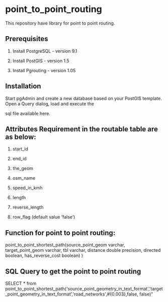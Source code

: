 point_to_point_routing
======================

This repository have library for point to point routing. 


Prerequisites
-------------

1.	Install PostgreSQL - version 9.1

2.	Install PostGIS - version 1.5

3.	Install Pgrouting - version 1.05


Installation
-------------
Start pgAdmin and create a new database based on your PostGIS template. Open a Query dialog, load and execute the 

sql file available here. 


Attributes Requirement in the routable table are as below:
-----------------------------------------------------------
1. start_id

2. end_id

3. the_geom

4. osm_name

5. speed_in_kmh

6. length

7. reverse_length

8. row_flag (default value ‘false’)




Function for point to point routing:
------------------------------------
point_to_point_shortest_path(source_point_geom varchar, target_point_geom varchar, tbl varchar, distance double precision, directed boolean, has_reverse_cost boolean) )

SQL Query to get the point to point routing
-------------------------------------------
SELECT * from point_to_point_shortest_path('source_point_geometry_in_text_format','target_point_geometry_in_text_format','road_networks',#{0.003},false, false)"








	



